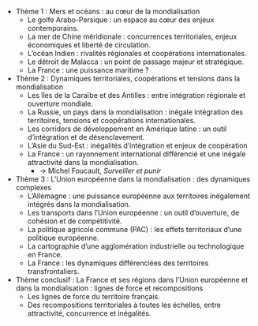 - Thème 1 : Mers et océans : au cœur de la mondialisation
  - Le golfe Arabo-Persique : un espace au cœur des enjeux contemporains.
  - La mer de Chine méridionale : concurrences territoriales, enjeux économiques et liberté de circulation.
  - L’océan Indien : rivalités régionales et coopérations internationales.
  - Le détroit de Malacca : un point de passage majeur et stratégique.
  - La France : une puissance maritime ?
- Thème 2 : Dynamiques territoriales, coopérations et tensions dans la mondialisation 
  - Les îles de la Caraïbe et des Antilles : entre intégration régionale et ouverture mondiale.
  - La Russie, un pays dans la mondialisation : inégale intégration des territoires, tensions et coopérations internationales.
  - Les corridors de développement en Amérique latine : un outil d’intégration et de désenclavement.
  - L’Asie du Sud-Est : inégalités d’intégration et enjeux de coopération
  - La France : un rayonnement international différencié et une inégale attractivité dans la mondialisation.
    - → Michel Foucault, *Surveiller et punir* 
- Thème 3 : L’Union européenne dans la mondialisation : des dynamiques complexes
  - L’Allemagne : une puissance européenne aux territoires inégalement intégrés dans la mondialisation.
  - Les transports dans l’Union européenne : un outil d’ouverture, de cohésion et de compétitivité.
  - La politique agricole commune (PAC) : les effets territoriaux d’une politique européenne.
  - La cartographie d’une agglomération industrielle ou technologique en France.
  - La France : les dynamiques différenciées des territoires transfrontaliers.
- Thème conclusif : La France et ses régions dans l’Union européenne et dans la mondialisation : lignes de force et recompositions
  - Les lignes de force du territoire français.
  - Des recompositions territoriales à toutes les échelles, entre attractivité, concurrence et inégalités. 
